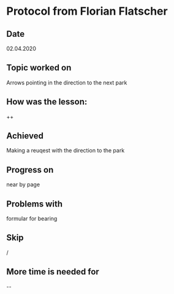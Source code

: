 # Protocol from Florian Flatscher

## Date

02.04.2020

## Topic worked on

Arrows pointing in the direction to the next park

## How was the lesson:

++

## Achieved

Making a reuqest with the direction to the park

## Progress on

near by page

## Problems with

formular for bearing

## Skip

/

## More time is needed for

--
